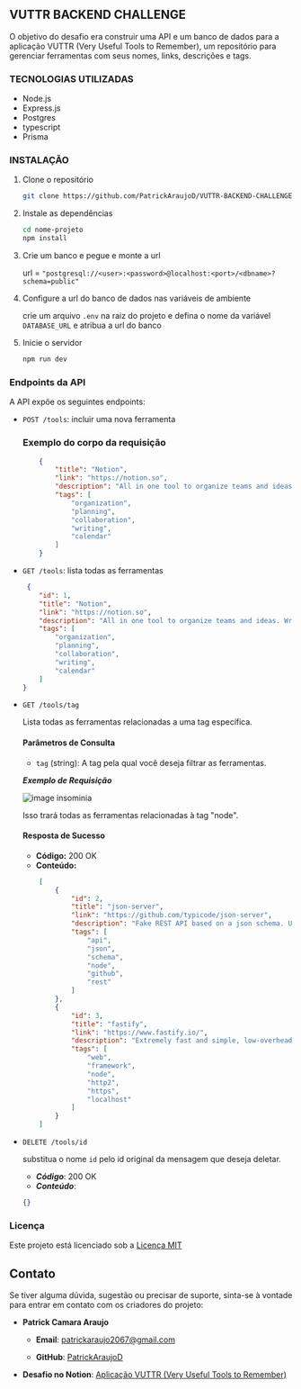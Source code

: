 ## VUTTR BACKEND CHALLENGE

O objetivo do desafio era construir uma API e um banco de dados para a aplicação VUTTR (Very Useful Tools to Remember), um repositório para gerenciar ferramentas com seus nomes, links, descrições e tags.

### TECNOLOGIAS UTILIZADAS

- Node.js
- Express.js
- Postgres
- typescript
- Prisma

### INSTALAÇÃO

1. Clone o repositório
   ```bash
   git clone https://github.com/PatrickAraujoD/VUTTR-BACKEND-CHALLENGE
2. Instale as dependências 
   
   ````bash
   cd nome-projeto
   npm install
3. Crie um banco e pegue e monte a url
   
   url = `"postgresql://<user>:<password>@localhost:<port>/<dbname>?schema=public"`

4. Configure a url do banco de dados nas variáveis de ambiente
   
   crie um arquivo `.env` na raiz do projeto e defina o nome da variável `DATABASE_URL` e atribua a url do banco 

5. Inicie o servidor 

    ```bash
    npm run dev
### Endpoints da API

A API expõe os seguintes endpoints:

- `POST /tools`: incluir uma nova ferramenta

    ### Exemplo do corpo da requisição
  
    ```json
        {
            "title": "Notion",
            "link": "https://notion.so",
            "description": "All in one tool to organize teams and ideas. Write, plan, collaborate, and get organized. ",
            "tags": [
                "organization",
                "planning",
                "collaboration",
                "writing",
                "calendar"
            ]
        }
- `GET /tools`: lista todas as ferramentas
    ```json
     {
        "id": 1,
        "title": "Notion",
        "link": "https://notion.so",
        "description": "All in one tool to organize teams and ideas. Write, plan, collaborate, and get organized. ",
        "tags": [
            "organization",
            "planning",
            "collaboration",
            "writing",
            "calendar"
        ]
    }
- `GET /tools/tag`

    Lista todas as ferramentas relacionadas a uma tag específica.

    #### Parâmetros de Consulta

    - `tag` (string): A tag pela qual você deseja filtrar as ferramentas.

    ***Exemplo de Requisição***

    ![image insominia](assets/query-parameters.png)

    Isso trará todas as ferramentas relacionadas à tag "node".

    #### Resposta de Sucesso

    - **Código:** 200 OK
    - **Conteúdo:** 
    
    ```json
        [
            {
                "id": 2,
                "title": "json-server",
                "link": "https://github.com/typicode/json-server",
                "description": "Fake REST API based on a json schema. Useful for mocking and creating APIs for front-end devs to consume in coding challenges.",
                "tags": [
                    "api",
                    "json",
                    "schema",
                    "node",
                    "github",
                    "rest"
                ]
            },
            {
                "id": 3,
                "title": "fastify",
                "link": "https://www.fastify.io/",
                "description": "Extremely fast and simple, low-overhead web framework for NodeJS. Supports HTTP2.",
                "tags": [
                    "web",
                    "framework",
                    "node",
                    "http2",
                    "https",
                    "localhost"
                ]
            }
        ]   
- `DELETE /tools/id`
  
  substitua o nome `id` pelo id original da mensagem que deseja deletar.

  - ***Código***: 200 OK
  - ***Conteúdo***: 
  ```json
  {}
### Licença 

Este projeto está licenciado sob a [Licença MIT](https://mit-license.org/)

## Contato
Se tiver alguma dúvida, sugestão ou precisar de suporte, sinta-se à vontade para entrar em contato com os criadores do projeto:

- **Patrick Camara Araujo**

    - **Email**: [patrickaraujo2067@gmail.com](patrickaraujo2067@gmail.com)
  
    - **GitHub**: [PatrickAraujoD](https://github.com/PatrickAraujoD)
- **Desafio no Notion**: [Aplicação VUTTR (Very Useful Tools to Remember)](https://bossabox.notion.site/Back-end-0b2c45f1a00e4a849eefe3b1d57f23c6)


